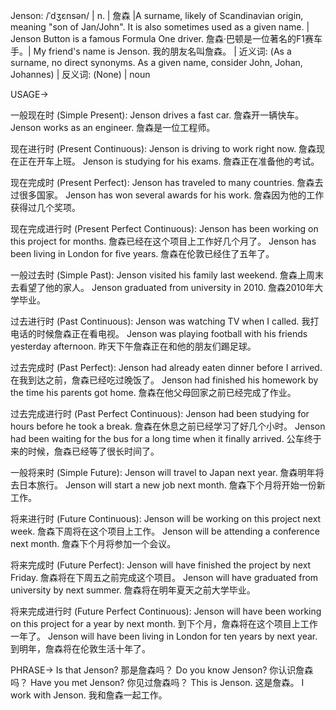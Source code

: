 Jenson: /ˈdʒɛnsən/ | n. | 詹森 |A surname, likely of Scandinavian origin, meaning "son of Jan/John".  It is also sometimes used as a given name. | Jenson Button is a famous Formula One driver. 詹森·巴顿是一位著名的F1赛车手。| My friend's name is Jenson. 我的朋友名叫詹森。 | 近义词: (As a surname, no direct synonyms. As a given name, consider John, Johan, Johannes) | 反义词:  (None) | noun


USAGE->

一般现在时 (Simple Present):
Jenson drives a fast car. 詹森开一辆快车。
Jenson works as an engineer. 詹森是一位工程师。

现在进行时 (Present Continuous):
Jenson is driving to work right now. 詹森现在正在开车上班。
Jenson is studying for his exams. 詹森正在准备他的考试。

现在完成时 (Present Perfect):
Jenson has traveled to many countries. 詹森去过很多国家。
Jenson has won several awards for his work. 詹森因为他的工作获得过几个奖项。

现在完成进行时 (Present Perfect Continuous):
Jenson has been working on this project for months. 詹森已经在这个项目上工作好几个月了。
Jenson has been living in London for five years. 詹森在伦敦已经住了五年了。

一般过去时 (Simple Past):
Jenson visited his family last weekend. 詹森上周末去看望了他的家人。
Jenson graduated from university in 2010. 詹森2010年大学毕业。

过去进行时 (Past Continuous):
Jenson was watching TV when I called. 我打电话的时候詹森正在看电视。
Jenson was playing football with his friends yesterday afternoon. 昨天下午詹森正在和他的朋友们踢足球。

过去完成时 (Past Perfect):
Jenson had already eaten dinner before I arrived. 在我到达之前，詹森已经吃过晚饭了。
Jenson had finished his homework by the time his parents got home. 詹森在他父母回家之前已经完成了作业。

过去完成进行时 (Past Perfect Continuous):
Jenson had been studying for hours before he took a break. 詹森在休息之前已经学习了好几个小时。
Jenson had been waiting for the bus for a long time when it finally arrived. 公车终于来的时候，詹森已经等了很长时间了。

一般将来时 (Simple Future):
Jenson will travel to Japan next year. 詹森明年将去日本旅行。
Jenson will start a new job next month. 詹森下个月将开始一份新工作。

将来进行时 (Future Continuous):
Jenson will be working on this project next week. 詹森下周将在这个项目上工作。
Jenson will be attending a conference next month. 詹森下个月将参加一个会议。

将来完成时 (Future Perfect):
Jenson will have finished the project by next Friday. 詹森将在下周五之前完成这个项目。
Jenson will have graduated from university by next summer. 詹森将在明年夏天之前大学毕业。

将来完成进行时 (Future Perfect Continuous):
Jenson will have been working on this project for a year by next month. 到下个月，詹森将在这个项目上工作一年了。
Jenson will have been living in London for ten years by next year. 到明年，詹森将在伦敦生活十年了。


PHRASE->
Is that Jenson? 那是詹森吗？
Do you know Jenson? 你认识詹森吗？
Have you met Jenson? 你见过詹森吗？
This is Jenson. 这是詹森。
I work with Jenson. 我和詹森一起工作。
